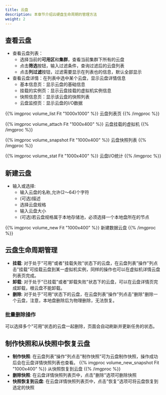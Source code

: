 ```yaml
---
title: 云盘
description: 本章节介绍云硬盘生命周期的管理方法
weight: 2
---
```


## 查看云盘

* 查看云盘列表：
  * 选择当前的**可用区**和**集群**，查看当前集群下所有的云盘
  * 点击**筛选**按钮，输入过滤条件，查询过滤后的云盘列表
  * 点击**列过滤**按钮，过滤需要显示在列表也的信息，默认全部显示
* 查看云盘详情：在列表中选中某个云盘，显示云盘详情信息
  * 基本信息页：显示云盘的基础信息 
  * 挂载的实例页：显示云盘挂载的虚拟机实例信息
  * 快照信息页：显示该云盘的快照列表
  * 云盘监控页：显示云盘的I/O数据
  
{{% imgproc volume_list Fit "1000x1000" %}}
云盘列表页
{{% /imgproc %}}

{{% imgproc volume_attach Fit "1000x400" %}}
云盘挂载的虚拟机
{{% /imgproc %}}

{{% imgproc volume_snapshot Fit "1000x400" %}}
云盘快照列表
{{% /imgproc %}}

{{% imgproc volume_stat Fit "1000x400" %}}
云盘I/O统计
{{% /imgproc %}}

## 新建云盘
* 输入或选择:
  * 输入云盘的名称,允许(2～64)个字符
  * (可选)描述
  * 选择云盘规格
  * 输入云盘大小
  * (可选)若云盘规格属于本地存储池，必须选择一个本地盘所在的节点
  
{{% imgproc volume_new Fit "1000x400" %}}
新建数据云盘
{{% /imgproc %}}

## 云盘生命周期管理
* **挂载**: 对于处于"可用"或者"挂载失败"状态下的云盘，在云盘列表"操作"列点击"挂载"可挂载云盘到某一虚拟机实例，同样的操作也可以在虚拟机详情云盘列表页完成。
* **卸载**: 对于处于"已挂载"或者"卸载失败"状态下的云盘，可以在云盘详情页完成卸载，根云盘不能卸载。
* **删除**: 对于处于"可用"状态下的云盘，在云盘列表"操作"列点击"删除"删除一个云盘，注意，本地盘删除后为物理删除，无法恢复。
  
### 批量删除操作

可以选择多个"可用"状态的云盘一起删除，页面会自动刷新并更新任务的状态。

## 制作快照和从快照中恢复云盘
* **制作快照**: 在云盘列表"操作"列点击"制作快照"可为云盘制作快照，操作成功后会在云盘详情快照列表也查看。
{{% imgproc volume_new_snapshot Fit "1000x400" %}}
从快照恢复到云盘
{{% /imgproc %}}
* **删除快照**: 在云盘详情快照列表页中，点击"删除"选项可删除快照
* **快照恢复到云盘**:  在云盘详情快照列表页中，点击"恢复"选项可将云盘恢复到选定的快照


